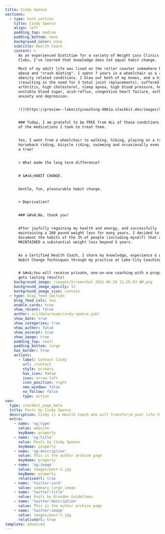 ```yaml
---
title: Cindy Spence
sections:
  - type: hero_section
    title: Cindy Spence
    align: left
    padding_top: medium
    padding_bottom: none
    background_color: none
    subtitle: Health Coach
    content: >
      As an experienced Dietitian for a variety of Weight Loss Clinics & Health
      Clubs, I've learned that knowledge does not equal habit change.

      Most of my adult life was lived on the roller coaster somewhere between
      obese and "crash dieting". I spent 7 years in a wheelchair as a result of
      obesity related conditions. I blew out both of my knees, and a hip
      (resulting in the need for 3 total joint replacements), suffered from
      arthritis, high cholesterol, sleep apnea, high blood pressure, hernia,
      unstable blood sugar, acid-reflux, congestive heart failure, asthma,
      anxiety and depression.


      ![](https://preview--lakecitycoaching-4061a.stackbit.dev/images/Screenshot%202021-06-28%2011.26.03%20AM.png)


      ### Today, I am grateful to be FREE from ALL of those conditions, and ALL
      of the medications I took to treat them.


      Yes, I went from a wheelchair to walking, hiking, playing on a trampoline,
      horseback riding, bicycle riding, swimming and occasionally even climbing
      a tree!


      > What made the long term difference?


      # &#xA;HABIT CHANGE.


      Gentle, fun, pleasurable habit change.


      > Deprivation?


      ### &#xA;No, thank you!


      After joyfully regaining my health and energy, and successfully
      maintaining a 200 pound weight loss for many years, I decided to study and
      document the habits of the 3% of people (including myself) that actually
      MAINTAINED a substantial weight loss beyond 5 years.


      As a Certified Health Coach, I share my knowledge, experience & gentle
      Habit Change Techniques through my practice at Lake City Coaching.


      # &#xA;You will receive private, one-on-one coaching with a program that
      gets lasting results!
    background_image: /images/Screenshot 2021-06-28 11.26.03 AM.png
    background_image_opacity: 12
    background_image_size: contain
  - type: blog_feed_section
    blog_feed_cols: two
    enable_cards: true
    show_recent: false
    author: src/data/team/cindy-spence.yaml
    show_date: true
    show_categories: true
    show_author: false
    show_excerpt: true
    show_image: true
    padding_top: small
    padding_bottom: large
    has_border: true
    actions:
      - label: Contact Cindy
        url: /contact
        style: primary
        has_icon: false
        icon: arrow-left
        icon_position: right
        new_window: false
        no_follow: false
        type: action
seo:
  type: stackbit_page_meta
  title: Posts by Cindy Spence
  description: Cindy is a Health Coach who will transforim your life for the better.
  extra:
    - name: 'og:type'
      value: website
      keyName: property
    - name: 'og:title'
      value: Posts by Cindy Spence
      keyName: property
    - name: 'og:description'
      value: This is the author archive page
      keyName: property
    - name: 'og:image'
      value: images/post-5.jpg
      keyName: property
      relativeUrl: true
    - name: 'twitter:card'
      value: summary_large_image
    - name: 'twitter:title'
      value: Posts by Brandon Guidelines
    - name: 'twitter:description'
      value: This is the author archive page
    - name: 'twitter:image'
      value: images/post-5.jpg
      relativeUrl: true
template: advanced
---
```

